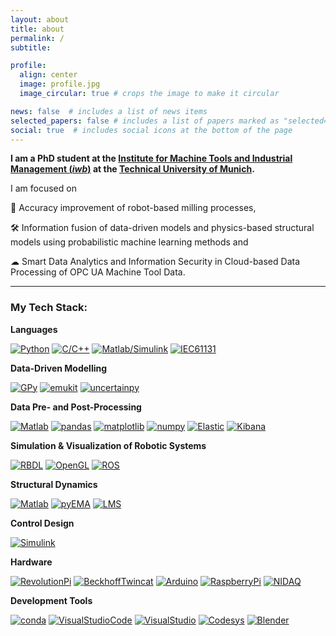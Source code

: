 ```yaml
---
layout: about
title: about
permalink: /
subtitle: 

profile:
  align: center
  image: profile.jpg
  image_circular: true # crops the image to make it circular

news: false  # includes a list of news items
selected_papers: false # includes a list of papers marked as "selected={true}"
social: true  # includes social icons at the bottom of the page
---
```




**I am a PhD student at the [Institute for Machine Tools and Industrial Management (*iwb*)](https://www.mec.ed.tum.de/en/iwb/homepage/) at the [Technical University of Munich](https://www.tum.de/en/).**



I am focused on 

🎯 Accuracy improvement of robot-based milling processes,

🛠️ Information fusion of data-driven models and physics-based structural models using probabilistic machine learning methods and

☁ Smart Data Analytics and Information Security in Cloud-based Data Processing of OPC UA Machine Tool Data.

------

### My Tech Stack:

**Languages**

[![Python](https://img.shields.io/badge/Python-ColourCode?logo=SimpleIconName&logoColor=ColorName&style=ShieldStyle)]()
[![C/C++](https://img.shields.io/badge/C/C++-ColourCode?logo=SimpleIconName&logoColor=ColorName&style=ShieldStyle)]()
[![Matlab/Simulink](https://img.shields.io/badge/Matlab/Simulink-ColourCode?logo=SimpleIconName&logoColor=ColorName&style=ShieldStyle)]()
[![IEC61131](<https://img.shields.io/badge/IEC 61131-ColourCode?logo=SimpleIconName&logoColor=ColorName&style=ShieldStyle>)]()

  
**Data-Driven Modelling**

[![GPy](https://img.shields.io/badge/GPy-ColourCode?logo=SimpleIconName&logoColor=ColorName&style=ShieldStyle)]()
[![emukit](https://img.shields.io/badge/emukit-ColourCode?logo=SimpleIconName&logoColor=ColorName&style=ShieldStyle)]()
[![uncertainpy](https://img.shields.io/badge/uncertainpy-ColourCode?logo=SimpleIconName&logoColor=ColorName&style=ShieldStyle)]()

  
**Data Pre- and Post-Processing**

[![Matlab](https://img.shields.io/badge/Matlab-ColourCode?logo=SimpleIconName&logoColor=ColorName&style=ShieldStyle)]()
[![pandas](https://img.shields.io/badge/pandas-ColourCode?logo=SimpleIconName&logoColor=ColorName&style=ShieldStyle)]()
[![matplotlib](https://img.shields.io/badge/matplotlib-ColourCode?logo=SimpleIconName&logoColor=ColorName&style=ShieldStyle)]()
[![numpy](https://img.shields.io/badge/numpy-ColourCode?logo=SimpleIconName&logoColor=ColorName&style=ShieldStyle)]()
[![Elastic](https://img.shields.io/badge/Elastic-ColourCode?logo=SimpleIconName&logoColor=ColorName&style=ShieldStyle)]()
[![Kibana](https://img.shields.io/badge/Kibana-ColourCode?logo=SimpleIconName&logoColor=ColorName&style=ShieldStyle)]()

  
**Simulation & Visualization of Robotic Systems**

[![RBDL](https://img.shields.io/badge/RBDL-ColourCode?logo=SimpleIconName&logoColor=ColorName&style=ShieldStyle)]()
[![OpenGL](https://img.shields.io/badge/OpenGL-ColourCode?logo=SimpleIconName&logoColor=ColorName&style=ShieldStyle)]()
[![ROS](https://img.shields.io/badge/ROS-ColourCode?logo=SimpleIconName&logoColor=ColorName&style=ShieldStyle)]()

  
**Structural Dynamics**

[![Matlab](https://img.shields.io/badge/Matlab-ColourCode?logo=SimpleIconName&logoColor=ColorName&style=ShieldStyle)]()
[![pyEMA](https://img.shields.io/badge/pyEMA-ColourCode?logo=SimpleIconName&logoColor=ColorName&style=ShieldStyle)]()
[![LMS](https://img.shields.io/badge/LMS-ColourCode?logo=SimpleIconName&logoColor=ColorName&style=ShieldStyle)]()

  
**Control Design**

[![Simulink](https://img.shields.io/badge/Simulink-ColourCode?logo=SimpleIconName&logoColor=ColorName&style=ShieldStyle)]()

  
**Hardware**

[![RevolutionPi](<https://img.shields.io/badge/Revolution Pi-ColourCode?logo=SimpleIconName&logoColor=ColorName&style>)]()
[![BeckhoffTwincat](<https://img.shields.io/badge/Beckhoff Twincat-ColourCode?logo=SimpleIconName&logoColor=ColorName&style=ShieldStyle>)]()
[![Arduino](https://img.shields.io/badge/Arduino-ColourCode?logo=SimpleIconName&logoColor=ColorName&style=ShieldStyle)]()
[![RaspberryPi](<https://img.shields.io/badge/Raspberry Pi-ColourCode?logo=SimpleIconName&logoColor=ColorName&style=ShieldStyle>)]()
[![NIDAQ](<https://img.shields.io/badge/NI DAQ-ColourCode?logo=SimpleIconName&logoColor=ColorName&style=ShieldStyle>)]()

  
**Development Tools**

[![conda](https://img.shields.io/badge/conda-ColourCode?logo=SimpleIconName&logoColor=ColorName&style=ShieldStyle)]()
[![VisualStudioCode](<https://img.shields.io/badge/Visual Studio Code-ColourCode?logo=SimpleIconName&logoColor=ColorName&style=ShieldStyle>)]()
[![VisualStudio](<https://img.shields.io/badge/Visual Studio-ColourCode?logo=SimpleIconName&logoColor=ColorName&style=ShieldStyle>)]()
[![Codesys](https://img.shields.io/badge/Codesys-ColourCode?logo=SimpleIconName&logoColor=ColorName&style=ShieldStyle)]()
[![Blender](https://img.shields.io/badge/Blender-ColourCode?logo=SimpleIconName&logoColor=ColorName&style=ShieldStyle)]()
